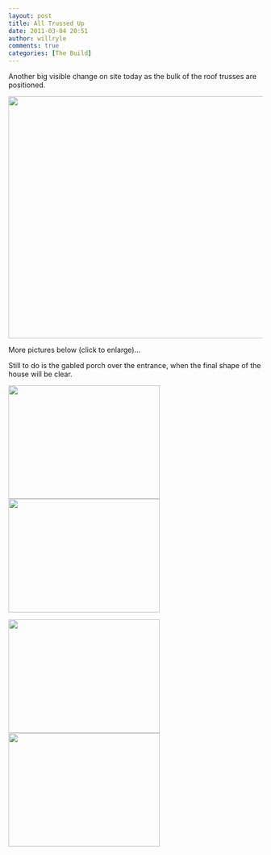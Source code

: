 ```yaml
---
layout: post
title: All Trussed Up
date: 2011-03-04 20:51
author: willryle
comments: true
categories: [The Build]
---
```

Another big visible change on site today as the bulk of the roof trusses are positioned.

<a href="http://willryle.files.wordpress.com/2011/03/trusses-002.jpg" target="_blank"><img class="alignnone size-full wp-image-432" title="Trusses 002" src="http://willryle.files.wordpress.com/2011/03/trusses-002.jpg" alt="" width="640" height="480" /></a>

More pictures below (click to enlarge)...

<!--more-->

Still to do is the gabled porch over the entrance, when the final shape of the house will be clear.

<a href="http://willryle.files.wordpress.com/2011/03/trusses-004.jpg" target="_blank"><img class="alignnone size-medium wp-image-433" title="Trusses 004" src="http://willryle.files.wordpress.com/2011/03/trusses-004.jpg?w=300" alt="" width="300" height="225" /></a><a href="http://willryle.files.wordpress.com/2011/03/trusses-006.jpg" target="_blank"><img class="alignright size-medium wp-image-434" title="Trusses 006" src="http://willryle.files.wordpress.com/2011/03/trusses-006.jpg?w=300" alt="" width="300" height="225" /></a>

<a href="http://willryle.files.wordpress.com/2011/03/trusses-005.jpg" target="_blank"><img class="alignnone size-medium wp-image-435" title="Trusses 005" src="http://willryle.files.wordpress.com/2011/03/trusses-005.jpg?w=300" alt="" width="300" height="225" /></a><a href="http://willryle.files.wordpress.com/2011/03/trusses-007.jpg" target="_blank"><img class="alignright size-medium wp-image-436" title="Trusses 007" src="http://willryle.files.wordpress.com/2011/03/trusses-007.jpg?w=300" alt="" width="300" height="225" /></a>
